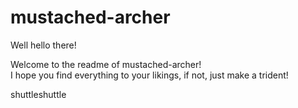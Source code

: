 mustached-archer
================
Well hello there!

Welcome to the readme of mustached-archer!
<br>I hope you find everything to your likings, if not, just make a trident!

shuttleshuttle
